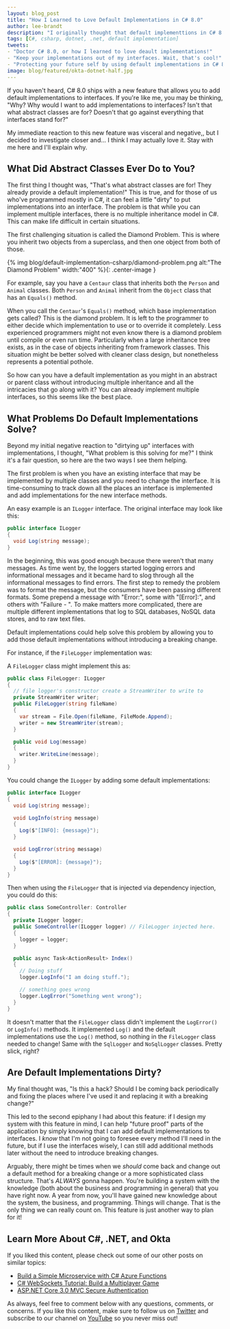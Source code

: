 ```yaml
---
layout: blog_post
title: "How I Learned to Love Default Implementations in C# 8.0"
author: lee-brandt
description: "I originally thought that default implementtions in C# 8.0 were a bad idea, but a little digging and I think I love them."
tags: [C#, csharp, dotnet, .net, default implementation]
tweets:
- "Doctor C# 8.0, or how I learned to love deault implementations!"
- "Keep your implementations out of my interfaces. Wait, that's cool!"
- "Protecting your future self by using default implementations in C# 8.0!"
image: blog/featured/okta-dotnet-half.jpg
---
```


If you haven't heard, C# 8.0 ships with a new feature that allows you to add default implementations to interfaces. If you're like me, you may be thinking, "Why? Why would I want to add implementations to interfaces? Isn't that what abstract classes are for? Doesn't that go against everything that interfaces stand for?"

My immediate reaction to this new feature was visceral and negative,, but I decided to investigate closer and... I think I may actually love it. Stay with me here and I'll explain why.

## What Did Abstract Classes Ever Do to You?

The first thing I thought was, "That's what abstract classes are for! They already provide a default implementation!" This is true, and for those of us who've programmed mostly in C#, it can feel a little "dirty" to put implementations into an interface. The problem is that while you can implement multiple interfaces, there is no multiple inheritance model in C#. This can make life difficult in certain situations.

The first challenging situation is called the Diamond Problem. This is where you inherit two objects from a superclass, and then one object from both of those.

{% img blog/default-implementation-csharp/diamond-problem.png alt:"The Diamond Problem" width:"400" %}{: .center-image }

For example, say you have a `Centaur` class that inherits both the `Person` and `Animal` classes. Both `Person` and `Animal` inherit from the `Object` class that has an `Equals()` method.

When you call the `Centaur`'s `Equals()` method, which base implementation gets called? This is the diamond problem. It is left to the programmer to either decide which implementation to use or to override it completely. Less experienced programmers might not even know there is a diamond problem until compile or even run time. Particularly when a large inheritance tree exists, as in the case of objects inheriting from framework classes. This situation might be better solved with cleaner class design, but nonetheless represents a potential pothole.

So how can you have a default implementation as you might in an abstract or parent class without introducing multiple inheritance and all the intricacies that go along with it? You can already implement multiple interfaces, so this seems like the best place.

## What Problems Do Default Implementations Solve?

Beyond my initial negative reaction to "dirtying up" interfaces with implementations, I thought, "What problem is this solving for me?" I think it's a fair question, so here are the two ways I see them helping.

The first problem is when you have an existing interface that may be implemented by multiple classes and you need to change the interface. It is time-consuming to track down all the places an interface is implemented and add implementations for the new interface methods.

An easy example is an `ILogger` interface. The original interface may look like this:

```cs
public interface ILogger
{
  void Log(string message);
}
```

In the beginning, this was good enough because there weren't that many messages. As time went by, the loggers started logging errors and informational messages and it became hard to slog through all the informational messages to find errors. The first step to remedy the problem was to format the message, but the consumers have been passing different formats. Some prepend a message with "Error:", some with "[Error]:", and others with "Failure - ". To make matters more complicated, there are multiple different implementations that log to SQL databases, NoSQL data stores, and to raw text files.

Default implementations could help solve this problem by allowing you to add those default implementations without introducing a breaking change.

For instance, if the `FileLogger` implementation was:

A `FileLogger` class might implement this as:

```cs
public class FileLogger: ILogger
{
  // file logger's constructor create a StreamWriter to write to
  private StreamWriter writer;
  public FileLogger(string fileName)
  {
    var stream = File.Open(fileName, FileMode.Append);
    writer = new StreamWriter(stream);
  }

  public void Log(message)
  {
    writer.WriteLine(message);
  }
}
```

You could change the `ILogger` by adding some default implementations:

```cs
public interface ILogger
{
  void Log(string message);

  void LogInfo(string message)
  {
    Log($"[INFO]: {message}");
  }

  void LogError(string message)
  {
    Log($"[ERROR]: {message}");
  }
}
```

Then when using the `FileLogger` that is injected via dependency injection, you could do this:

```cs
public class SomeController: Controller
{
  private ILogger logger;
  public SomeController(ILogger logger) // FileLogger injected here.
  {
    logger = logger;
  }

  public async Task<ActionResult> Index()
  {
    // Doing stuff
    logger.LogInfo("I am doing stuff.");

    // something goes wrong
    logger.LogError("Something went wrong");
  }
}
```

It doesn't matter that the `FileLogger` class didn't implement the `LogError()` or `LogInfo()` methods. It implemented `Log()` and the default implementations use the `Log()` method, so nothing in the `FileLogger` class needed to change! Same with the `SqlLogger` and `NoSqlLogger` classes. Pretty slick, right?

## Are Default Implementations Dirty?

My final thought was, "Is this a hack? Should I be coming back periodically and fixing the places where I've used it and replacing it with a breaking change?"

This led to the second epiphany I had about this feature: if I design my system with this feature in mind, I can help "future proof" parts of the application by simply knowing that I can add default implementations to interfaces. I _know_ that I'm not  going to foresee every method I'll need in the future, but if I use the interfaces wisely, I can still add additional methods later without the need to introduce breaking changes.

Arguably, there might be times when we _should_ come back and change out a default method for a breaking change or a more sophisticated class structure. That's _ALWAYS_ gonna happen. You're building a system with the knowledge (both about the business and programming in general) that you have right now. A year from now, you'll have gained new knowledge about the system, the business, and programming. Things will change. That is the only thing we can really count on. This feature is just another way to plan for it!

## Learn More About C#, .NET, and Okta

If you liked this content, please check out some of our other posts on similar topics:

- [Build a Simple Microservice with C# Azure Functions](/blog/2019/11/13/build-simple-microservice-csharp-azure-functions)
- [C# WebSockets Tutorial: Build a Multiplayer Game](/blog/2019/11/21/csharp-websockets-tutorial)
- [ASP.NET Core 3.0 MVC Secure Authentication](/blog/2019/11/15/aspnet-core-3-mvc-secure-authentication)

As always, feel free to comment below with any questions, comments, or concerns. If you like this content, make sure to follow us on [Twitter](https://www.twitter.com/oktadev) and subscribe to our channel on [YouTube](https://www.youtube.com/c/oktadev) so you never miss out!

